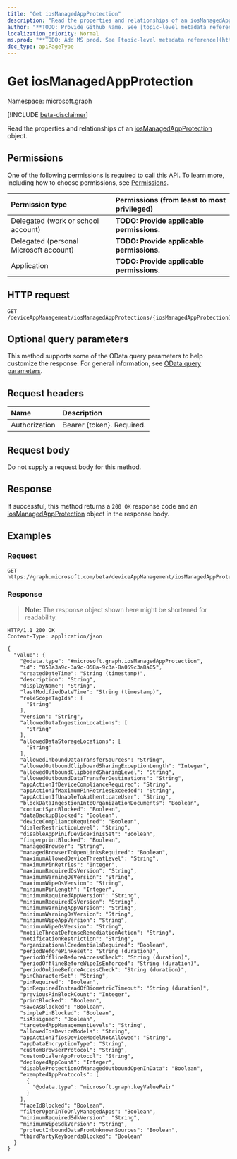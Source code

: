```yaml
---
title: "Get iosManagedAppProtection"
description: "Read the properties and relationships of an iosManagedAppProtection object."
author: "**TODO: Provide Github Name. See [topic-level metadata reference](https://msgo.azurewebsites.net/add/document/guidelines/metadata.html#topic-level-metadata)**"
localization_priority: Normal
ms.prod: "**TODO: Add MS prod. See [topic-level metadata reference](https://msgo.azurewebsites.net/add/document/guidelines/metadata.html#topic-level-metadata)**"
doc_type: apiPageType
---
```


# Get iosManagedAppProtection
Namespace: microsoft.graph

[!INCLUDE [beta-disclaimer](../../includes/beta-disclaimer.md)]

Read the properties and relationships of an [iosManagedAppProtection](../resources/iosmanagedappprotection.md) object.

## Permissions
One of the following permissions is required to call this API. To learn more, including how to choose permissions, see [Permissions](/graph/permissions-reference).

|Permission type|Permissions (from least to most privileged)|
|:---|:---|
|Delegated (work or school account)|**TODO: Provide applicable permissions.**|
|Delegated (personal Microsoft account)|**TODO: Provide applicable permissions.**|
|Application|**TODO: Provide applicable permissions.**|

## HTTP request

<!-- {
  "blockType": "ignored"
}
-->
``` http
GET /deviceAppManagement/iosManagedAppProtections/{iosManagedAppProtectionId}
```

## Optional query parameters
This method supports some of the OData query parameters to help customize the response. For general information, see [OData query parameters](/graph/query-parameters).

## Request headers
|Name|Description|
|:---|:---|
|Authorization|Bearer {token}. Required.|

## Request body
Do not supply a request body for this method.

## Response

If successful, this method returns a `200 OK` response code and an [iosManagedAppProtection](../resources/iosmanagedappprotection.md) object in the response body.

## Examples

### Request
<!-- {
  "blockType": "request",
  "name": "get_iosmanagedappprotection"
}
-->
``` http
GET https://graph.microsoft.com/beta/deviceAppManagement/iosManagedAppProtections/{iosManagedAppProtectionId}
```


### Response
>**Note:** The response object shown here might be shortened for readability.
<!-- {
  "blockType": "response",
  "truncated": true,
  "@odata.type": "microsoft.graph.iosManagedAppProtection"
}
-->
``` http
HTTP/1.1 200 OK
Content-Type: application/json

{
  "value": {
    "@odata.type": "#microsoft.graph.iosManagedAppProtection",
    "id": "058a3a9c-3a9c-058a-9c3a-8a059c3a8a05",
    "createdDateTime": "String (timestamp)",
    "description": "String",
    "displayName": "String",
    "lastModifiedDateTime": "String (timestamp)",
    "roleScopeTagIds": [
      "String"
    ],
    "version": "String",
    "allowedDataIngestionLocations": [
      "String"
    ],
    "allowedDataStorageLocations": [
      "String"
    ],
    "allowedInboundDataTransferSources": "String",
    "allowedOutboundClipboardSharingExceptionLength": "Integer",
    "allowedOutboundClipboardSharingLevel": "String",
    "allowedOutboundDataTransferDestinations": "String",
    "appActionIfDeviceComplianceRequired": "String",
    "appActionIfMaximumPinRetriesExceeded": "String",
    "appActionIfUnableToAuthenticateUser": "String",
    "blockDataIngestionIntoOrganizationDocuments": "Boolean",
    "contactSyncBlocked": "Boolean",
    "dataBackupBlocked": "Boolean",
    "deviceComplianceRequired": "Boolean",
    "dialerRestrictionLevel": "String",
    "disableAppPinIfDevicePinIsSet": "Boolean",
    "fingerprintBlocked": "Boolean",
    "managedBrowser": "String",
    "managedBrowserToOpenLinksRequired": "Boolean",
    "maximumAllowedDeviceThreatLevel": "String",
    "maximumPinRetries": "Integer",
    "maximumRequiredOsVersion": "String",
    "maximumWarningOsVersion": "String",
    "maximumWipeOsVersion": "String",
    "minimumPinLength": "Integer",
    "minimumRequiredAppVersion": "String",
    "minimumRequiredOsVersion": "String",
    "minimumWarningAppVersion": "String",
    "minimumWarningOsVersion": "String",
    "minimumWipeAppVersion": "String",
    "minimumWipeOsVersion": "String",
    "mobileThreatDefenseRemediationAction": "String",
    "notificationRestriction": "String",
    "organizationalCredentialsRequired": "Boolean",
    "periodBeforePinReset": "String (duration)",
    "periodOfflineBeforeAccessCheck": "String (duration)",
    "periodOfflineBeforeWipeIsEnforced": "String (duration)",
    "periodOnlineBeforeAccessCheck": "String (duration)",
    "pinCharacterSet": "String",
    "pinRequired": "Boolean",
    "pinRequiredInsteadOfBiometricTimeout": "String (duration)",
    "previousPinBlockCount": "Integer",
    "printBlocked": "Boolean",
    "saveAsBlocked": "Boolean",
    "simplePinBlocked": "Boolean",
    "isAssigned": "Boolean",
    "targetedAppManagementLevels": "String",
    "allowedIosDeviceModels": "String",
    "appActionIfIosDeviceModelNotAllowed": "String",
    "appDataEncryptionType": "String",
    "customBrowserProtocol": "String",
    "customDialerAppProtocol": "String",
    "deployedAppCount": "Integer",
    "disableProtectionOfManagedOutboundOpenInData": "Boolean",
    "exemptedAppProtocols": [
      {
        "@odata.type": "microsoft.graph.keyValuePair"
      }
    ],
    "faceIdBlocked": "Boolean",
    "filterOpenInToOnlyManagedApps": "Boolean",
    "minimumRequiredSdkVersion": "String",
    "minimumWipeSdkVersion": "String",
    "protectInboundDataFromUnknownSources": "Boolean",
    "thirdPartyKeyboardsBlocked": "Boolean"
  }
}
```

